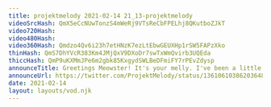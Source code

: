 ```yaml
---
title: projektmelody 2021-02-14 21_13-projektmelody
videoSrcHash: QmX5eCcNUwTonzS4mWeRj9VTsReCbFPELhj8QKutboZJkT
video720Hash: 
video480Hash: 
video360Hash: Qmdzo4Qv6i23h7etHNzK7ezLtEbwGEUXHp1rSW5FAPzXko
thinHash: QmS7DhYVcR383Km4JMjQxV9DXoDr7swTxWmQvirb3UQEda
thiccHash: QmP9uKXMmJPe6m2gbk85KxgydSWLBeDFmiFY7rPEvZdysp
announceTitle: Greetings Meowster! It's your melly. I've been a little naughty and I think I deserve holiday spankings, don't you?
announceUrl: https://twitter.com/ProjektMelody/status/1361061038620364812
date: 2021-02-14
layout: layouts/vod.njk
---
```


